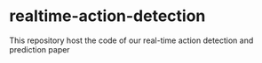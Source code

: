 # realtime-action-detection
This repository host the code of our real-time action detection and prediction paper

